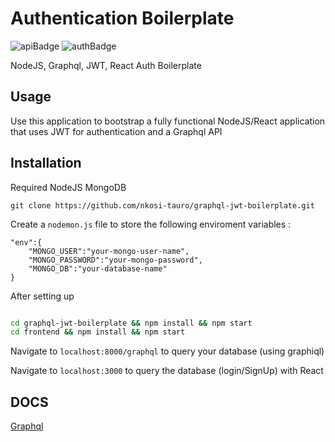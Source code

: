 # Authentication Boilerplate
![apiBadge](https://img.shields.io/badge/API-graphql-ff69b4) ![authBadge](https://img.shields.io/badge/AUTH-JWT-brightgreen)

NodeJS, Graphql, JWT, React Auth Boilerplate

## Usage 
Use this application to bootstrap a fully functional NodeJS/React application that uses JWT for authentication and a Graphql API



## Installation

Required 
NodeJS
MongoDB

```
git clone https://github.com/nkosi-tauro/graphql-jwt-boilerplate.git
```
Create a `nodemon.js` file to store the following enviroment variables :
```
"env":{
    "MONGO_USER":"your-mongo-user-name",
    "MONGO_PASSWORD":"your-mongo-password",
    "MONGO_DB":"your-database-name"
}

```
After setting up
```bash

cd graphql-jwt-boilerplate && npm install && npm start
cd frontend && npm install && npm start

```

Navigate to `localhost:8000/graphql` to query your database (using graphiql)

Navigate to `localhost:3000` to query the database (login/SignUp) with React


## DOCS
[Graphql](https://graphql.org/)

